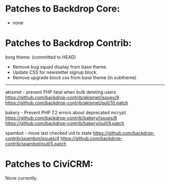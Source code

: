 Patches to Backdrop Core:
=========================

- none


Patches to Backdrop Contrib:
============================

borg theme: (committed to HEAD)
  - Remove bug squad display from base theme.
  - Update CSS for newsletter signup block.
  - Remove upgrade block css from base theme (in subtheme)

---

akismet - prevent PHP fatal when bulk deleting users
  https://github.com/backdrop-contrib/akismet/issues/9
  https://github.com/backdrop-contrib/akismet/pull/10.patch

bakery - Prevent PHP 7.2 errors about deprecated mcrypt.
  https://github.com/backdrop-contrib/bakery/issues/8
  https://github.com/backdrop-contrib/bakery/pull/9.patch

spambot - move last checked uid to state
  https://github.com/backdrop-contrib/spambot/issues/4
  https://github.com/backdrop-contrib/spambot/pull/5.patch

Patches to CiviCRM:
============================

None currently.
